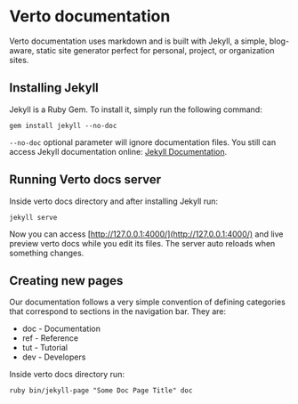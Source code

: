 # Verto documentation

Verto documentation uses markdown and is built with Jekyll, a simple, blog-aware, static site generator perfect for personal, project, or organization sites. 

## Installing Jekyll

Jekyll is a Ruby Gem. To install it, simply run the following command:

```shell
gem install jekyll --no-doc
```

`--no-doc` optional parameter will ignore documentation files. You still can access Jekyll documentation online: [Jekyll Documentation](https://jekyllrb.com/docs/home/).

## Running Verto docs server

Inside verto docs directory and after installing Jekyll run:

```shell
jekyll serve
```

Now you can access [http://127.0.0.1:4000/](http://127.0.0.1:4000/) and live preview verto docs while you edit its files. The server auto reloads when something changes.

## Creating new pages

Our documentation follows a very simple convention of defining categories that correspond to sections in the navigation bar. They are:

- doc - Documentation
- ref - Reference
- tut - Tutorial
- dev - Developers

Inside verto docs directory run:

```shell
ruby bin/jekyll-page "Some Doc Page Title" doc
```
